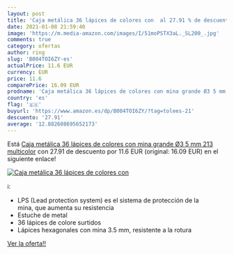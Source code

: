 ```yaml
---
layout: post
title: 'Caja metálica 36 lápices de colores con  al 27.91 % de descuento'
date: 2021-01-08 21:59:40
image: 'https://m.media-amazon.com/images/I/51moPSTX3aL._SL200_.jpg'
comments: true
category: ofertas
author: ring
slug: 'B004TOI6ZY-es'
actualPrice: 11.6 EUR
currency: EUR
price: 11.6
comparePrice: 16.09 EUR
prodname: 'Caja metálica 36 lápices de colores con mina grande Ø3 5 mm 213  multicolor'
country: 'es'
flag: '🇪🇸'
buyurl: 'https://www.amazon.es/dp/B004TOI6ZY/?tag=tolees-21'
descuento: '27.91'
average: '12.882608695652173'
---
```


Está [Caja metálica 36 lápices de colores con mina grande Ø3 5 mm 213  multicolor](https://www.amazon.es/dp/B004TOI6ZY/?tag=tolees-21) con 27.91 de descuento por 11.6 EUR (original: 16.09 EUR) en el siguiente enlace!

[![Caja metálica 36 lápices de colores con ](https://m.media-amazon.com/images/I/51moPSTX3aL._SL200_.jpg)](https://www.amazon.es/dp/B004TOI6ZY/?tag=tolees-21)

ℹ️:

- LPS (Lead protection system) es el sistema de protección de la mina, que aumenta su resistencia
- Estuche de metal
- 36 lápices de colore surtidos
- Lápices hexagonales con mina 3.5 mm, resistente a la rotura

[Ver la oferta!!](https://www.amazon.es/dp/B004TOI6ZY/?tag=tolees-21)
